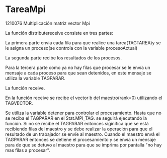 # TareaMpi
1210076 Multiplicación matriz vector Mpi

La función distributereceive consiste en tres partes:

La primera parte envia cada fila para que realice una tarea(TAGTAREA)y se le asigna un proceso(se controla con la variable procesoActual)

La segunda parte recibe los resultados de los procesos.

Para la tercera parte como ya no hay filas que procesar se le envía un mensaje a cada proceso para que sean detenidos, en este mensaje se utiliza la variable TAGPARAR.


La función receive.

En la función receive se recibe el vector b del maestro(rank=0) utilizando el TAGVECTOR.

Se utiliza la variable detener para controlar el procesamiento. Hasta que no se reciba el TAGPARAR en el Stat.MPI_TAG. se seguirá ejecutando la función. Si no se recibe el TAGPARAR entonces siginifica que se está recibiendo filas del maestro y se debe realizar la operación para que el resultado de un trabajador se envíe al maestro.
Cuando el maestro envá el TAGPARAR entonces se detiene el procesamiento y se envía un mensaje para de que se detuvo al maestro para que se imprima por pantalla "no hay mas filas a procesar". 
